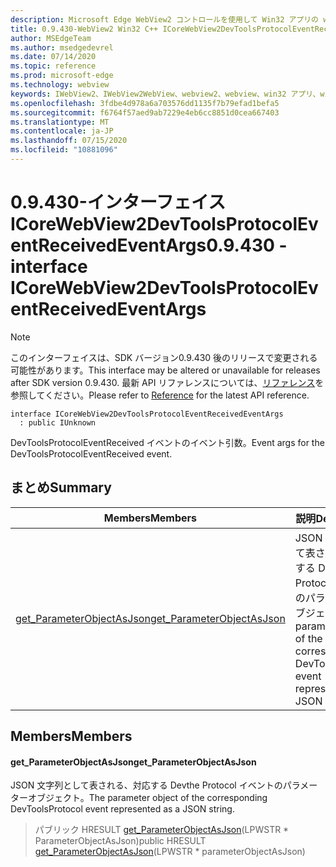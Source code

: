 ```yaml
---
description: Microsoft Edge WebView2 コントロールを使用して Win32 アプリの web コンテンツをホストする
title: 0.9.430-WebView2 Win32 C++ ICoreWebView2DevToolsProtocolEventReceivedEventArgs
author: MSEdgeTeam
ms.author: msedgedevrel
ms.date: 07/14/2020
ms.topic: reference
ms.prod: microsoft-edge
ms.technology: webview
keywords: IWebView2、IWebView2WebView、webview2、webview、win32 アプリ、win32、edge、ICoreWebView2、ICoreWebView2Host、browser control、edge html
ms.openlocfilehash: 3fdbe4d978a6a703576dd1135f7b79efad1befa5
ms.sourcegitcommit: f6764f57aed9ab7229e4eb6cc8851d0cea667403
ms.translationtype: MT
ms.contentlocale: ja-JP
ms.lasthandoff: 07/15/2020
ms.locfileid: "10881096"
---
```

# <span data-ttu-id="15b9b-104">0.9.430-インターフェイス ICoreWebView2DevToolsProtocolEventReceivedEventArgs</span><span class="sxs-lookup"><span data-stu-id="15b9b-104">0.9.430 - interface ICoreWebView2DevToolsProtocolEventReceivedEventArgs</span></span> 

> [!NOTE]
> <span data-ttu-id="15b9b-105">このインターフェイスは、SDK バージョン0.9.430 後のリリースで変更される可能性があります。</span><span class="sxs-lookup"><span data-stu-id="15b9b-105">This interface may be altered or unavailable for releases after SDK version 0.9.430.</span></span> <span data-ttu-id="15b9b-106">最新 API リファレンスについては、[リファレンス](../../../webview2-api-reference.md)を参照してください。</span><span class="sxs-lookup"><span data-stu-id="15b9b-106">Please refer to [Reference](../../../webview2-api-reference.md) for the latest API reference.</span></span>

```
interface ICoreWebView2DevToolsProtocolEventReceivedEventArgs
  : public IUnknown
```

<span data-ttu-id="15b9b-107">DevToolsProtocolEventReceived イベントのイベント引数。</span><span class="sxs-lookup"><span data-stu-id="15b9b-107">Event args for the DevToolsProtocolEventReceived event.</span></span>

## <span data-ttu-id="15b9b-108">まとめ</span><span class="sxs-lookup"><span data-stu-id="15b9b-108">Summary</span></span>

 <span data-ttu-id="15b9b-109">Members</span><span class="sxs-lookup"><span data-stu-id="15b9b-109">Members</span></span>                        | <span data-ttu-id="15b9b-110">説明</span><span class="sxs-lookup"><span data-stu-id="15b9b-110">Descriptions</span></span>
--------------------------------|---------------------------------------------
[<span data-ttu-id="15b9b-111">get_ParameterObjectAsJson</span><span class="sxs-lookup"><span data-stu-id="15b9b-111">get_ParameterObjectAsJson</span></span>](#get_parameterobjectasjson) | <span data-ttu-id="15b9b-112">JSON 文字列として表される、対応する Devthe Protocol イベントのパラメーターオブジェクト。</span><span class="sxs-lookup"><span data-stu-id="15b9b-112">The parameter object of the corresponding DevToolsProtocol event represented as a JSON string.</span></span>

## <span data-ttu-id="15b9b-113">Members</span><span class="sxs-lookup"><span data-stu-id="15b9b-113">Members</span></span>

#### <span data-ttu-id="15b9b-114">get_ParameterObjectAsJson</span><span class="sxs-lookup"><span data-stu-id="15b9b-114">get_ParameterObjectAsJson</span></span> 

<span data-ttu-id="15b9b-115">JSON 文字列として表される、対応する Devthe Protocol イベントのパラメーターオブジェクト。</span><span class="sxs-lookup"><span data-stu-id="15b9b-115">The parameter object of the corresponding DevToolsProtocol event represented as a JSON string.</span></span>

> <span data-ttu-id="15b9b-116">パブリック HRESULT [get_ParameterObjectAsJson](#get_parameterobjectasjson)(LPWSTR \* ParameterObjectAsJson)</span><span class="sxs-lookup"><span data-stu-id="15b9b-116">public HRESULT [get_ParameterObjectAsJson](#get_parameterobjectasjson)(LPWSTR \* parameterObjectAsJson)</span></span>

